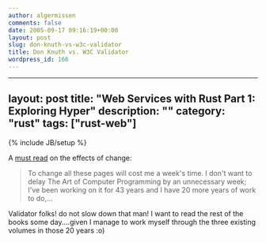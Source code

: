 ```yaml
---
author: algermissen
comments: false
date: 2005-09-17 09:16:19+00:00
layout: post
slug: don-knuth-vs-w3c-validator
title: Don Knuth vs. W3C Validator
wordpress_id: 166
---
```

---
layout: post
title: "Web Services with Rust Part 1: Exploring Hyper"
description: ""
category: "rust"
tags: ["rust-web"]
---
{% include JB/setup %}

A [must read](http://lists.w3.org/Archives/Public/www-validator/2005Sep/0052.html) on the effects of change:





> To change all these pages will cost me a week's time. I don't want to delay The Art of Computer Programming by an unnecessary week; I've been working on it for 43 years and I have 20 more years of work to do,...




Validator folks! do not slow down that man! I want to read the rest of the books some day....given I manage to work myself through the three existing volumes in those 20 years :o)
